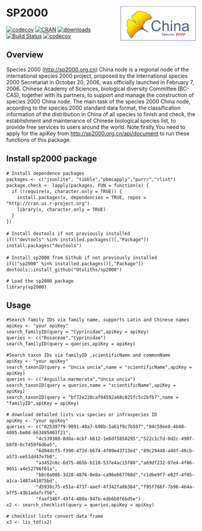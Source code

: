 <!-- README.md is generated from README.Rmd. Please edit that file -->

# SP2000 <img src="inst/figures/SP2000 China logo.jpg" align="right" width="200" />

[![codecov](https://badge.fury.io/gh/Otoliths%2Fsp2000.svg)](https://badge.fury.io/for/gh/Otoliths/sp2000)
[![CRAN](http://www.r-pkg.org/badges/version/sp2000)](https://cran.r-project.org/package=sp2000)
[![downloads](http://cranlogs.r-pkg.org/badges/sp2000)](https://cran.r-project.org/package=sp2000)
[![Build Status](https://travis-ci.org/Otoliths/sp2000.svg?branch=master)](https://travis-ci.org/easystats/sp2000)
[![codecov](https://codecov.io/gh/Otoliths/sp2000/branch/master/graph/badge.svg)](https://codecov.io/gh/Otoliths/sp2000)

## Overview

Species 2000 (http://sp2000.org.cn) China node is a regional node of the international species 2000 project, proposed by the international species 2000 Secretariat in October 20, 2006, was officially launched in February 7, 2006. Chinese Academy of Sciences, biological diversity Committee (BC-CAS), together with its partners, to support and manage the construction of species 2000 China node. The main task of the species 2000 China node, according to the species 2000 standard data format, the classification information of the distribution in China of all species to finish and check, the establishment and maintenance of Chinese biological species list, to provide free services to users around the world. Note:firstly,You need to apply for the apiKey from http://sp2000.org.cn/api/document to run these functions of this package.



## Install sp2000 package

```{r , eval=F}
# Install dependence packages
packages <- c("jsonlite", "tibble","pbmcapply","purrr","rlist")
package.check <- lapply(packages, FUN = function(x) {
  if (!require(x, character.only = TRUE)) {
    install.packages(x, dependencies = TRUE, repos = "http://cran.us.r-project.org")
    library(x, character.only = TRUE)
  }
})

# Install devtools if not previously installed
if(!"devtools" %in% installed.packages()[,"Package"]) install.packages("devtools")

# Install sp2000 from Github if not previously installed
if(!"sp2000" %in% installed.packages()[,"Package"]) devtools::install_github("Otoliths/sp2000")
```

```{r , eval=F}
# Load the sp2000 package
library(sp2000)
```


## Usage

```{r , eval=F}
#Search family IDs via family name, supports Latin and Chinese names
apiKey <- "your apiKey"
search_familyID(query = "Cyprinidae",apiKey = apiKey)
queries <- c("Rosaceae","Cyprinidae")
search_familyID(query = queries,apiKey = apiKey)
```

```{r , eval=F}
#Search taxon IDs via familyID ,scientificName and commonName
apiKey <- "your apiKey"
search_taxonID(query = "Uncia uncia",name = "scientificName",apiKey = apiKey)
queries <- c("Anguilla marmorata","Uncia uncia")
search_taxonID(query = queries,name = "scientificName",apiKey = apiKey)
search_taxonID(query = "bf72e220caf04592a68c025fc5c2bfb7",name = "familyID",apiKey = apiKey)
```

```{r , eval=F}
# download detailed lists via species or infraspecies ID
apiKey <- "your apiKey"
queries <- c("025397f9-9891-40a7-b90b-5a61f9c7b597","04c59ee8-4b48-4095-be0d-663485463f21",
           "4c539380-8d0a-4cbf-b612-1e6df5850295","522c1cfd-0d2c-490f-b8f8-0c7459f6dba5",
           "6d04dcf5-f390-472d-b674-4f09e43713ed","89c29448-a48f-46cb-a573-ee51dd47e7b0",
           "a3452c0c-6d75-465b-b110-537e4ac15f80","a69df232-07e4-4f06-9651-a4e52796f01a",
           "b8c6a086-3d28-4876-8e8a-ca96e667768d","c1dbe9f7-e02f-4f05-a1ca-1487a41075bd",
           "d5938c75-e51a-4737-aaef-4f342fa8b364","f95f766f-7b96-464a-bff5-43b1adafcf50",
           "faaf346f-49f4-400a-947b-edb6b0f6bd5e")           
x2 <- search_checklist(query = queries,apiKey = apiKey)
```

```{r , eval=F}
# checklist lists convert data frame
x3 <- lis_tdf(x2)
```

